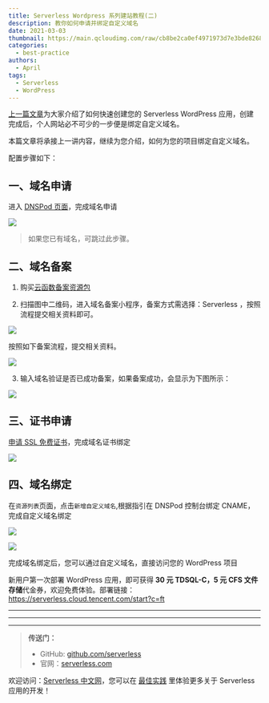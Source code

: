 ```yaml
---
title: Serverless Wordpress 系列建站教程(二)
description: 教你如何申请并绑定自定义域名
date: 2021-03-03
thumbnail: https://main.qcloudimg.com/raw/cb8be2ca0ef4971973d7e3bde82687f6.jpg
categories:
  - best-practice
authors:
  - April
tags:
  - Serverless
  - WordPress
---
```


[上一篇文章](https://serverlesscloud.cn/best-practice/2021-03-02-wp)为大家介绍了如何快速创建您的 Serverless WordPress 应用，创建完成后，个人网站必不可少的一步便是绑定自定义域名。

本篇文章将承接上一讲内容，继续为您介绍，如何为您的项目绑定自定义域名。

配置步骤如下：

## 一、域名申请

进入 [DNSPod 页面](https://dnspod.cloud.tencent.com/)，完成域名申请

![](https://main.qcloudimg.com/raw/a75d8b0b391230faf2167b0480ad9f4f.png)
   
> 如果您已有域名，可跳过此步骤。
   
## 二、域名备案
   
1. 购买[云函数备案资源包](https://buy.cloud.tencent.com/scf)

2. 扫描图中二维码，进入域名备案小程序，备案方式需选择：Serverless ，按照流程提交相关资料即可。
   
![](https://main.qcloudimg.com/raw/4e3424ef31ac9ecb15f30432a3450783.png)
   
按照如下备案流程，提交相关资料。
   
![](https://main.qcloudimg.com/raw/5a4b40ad91d16eeef246f52dea77fb54.jpeg)
   
3. 输入域名验证是否已成功备案，如果备案成功，会显示为下图所示：
   
![](https://main.qcloudimg.com/raw/9999224f915c08fc36cc039216365846.png)
   
## 三、证书申请
   
[申请 SSL 免费证书](https://dnspod.cloud.tencent.com/#ssl)，完成域名证书绑定

![](https://main.qcloudimg.com/raw/8e0c78cac24b1328187a89a0f00520d6.png)

## 四、域名绑定 

在`资源列表`页面，点击`新增自定义域名`,根据指引在 DNSPod 控制台绑定 CNAME，完成自定义域名绑定

![](https://main.qcloudimg.com/raw/58fecf240e803155ee6504096cd7c672.png)

![](https://main.qcloudimg.com/raw/fbe79375f52859c541b7455c4283beb9.png)

完成域名绑定后，您可以通过自定义域名，直接访问您的 WordPress 项目

新用户第一次部署 WordPress 应用，即可获得 **30 元 TDSQL-C，5 元 CFS 文件存储**代金券，欢迎免费体验。部署链接：https://serverless.cloud.tencent.com/start?c=ft

---

---
<div id='scf-deploy-iframe-or-md'></div>

---

> **传送门：**
> - GitHub: [github.com/serverless](https://github.com/serverless/serverless/blob/master/README_CN.md)
> - 官网：[serverless.com](https://serverless.com/)

欢迎访问：[Serverless 中文网](https://serverlesscloud.cn/)，您可以在 [最佳实践](https://serverlesscloud.cn/best-practice) 里体验更多关于 Serverless 应用的开发！